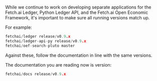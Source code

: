 While we continue to work on developing separate applications for the Fetch.ai Ledger, Python Ledger API, and the Fetch.ai Open Economic Framework, it's important to make sure all running versions match up.

For example:

``` c++
fetchai/ledger release/v0.9.x
fetchai/ledger-api-py release/v0.9.x
fetchai/oef-search-pluto master
```

Against these, follow the documentation in line with the same versions.

The documentation you are reading now is version:

``` c++
fetchai/docs release/v0.9.x
```

<br/>